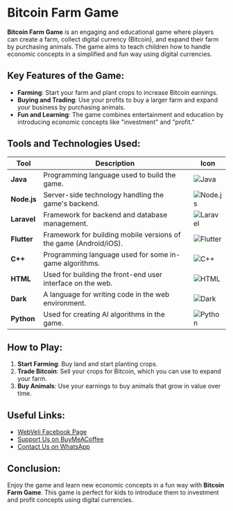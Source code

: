 # Bitcoin Farm Game

**Bitcoin Farm Game** is an engaging and educational game where players can create a farm, collect digital currency (Bitcoin), and expand their farm by purchasing animals. The game aims to teach children how to handle economic concepts in a simplified and fun way using digital currencies.

## **Key Features of the Game**:
- **Farming**: Start your farm and plant crops to increase Bitcoin earnings.
- **Buying and Trading**: Use your profits to buy a larger farm and expand your business by purchasing animals.
- **Fun and Learning**: The game combines entertainment and education by introducing economic concepts like "investment" and "profit."

## **Tools and Technologies Used**:

| **Tool**     | **Description**                                      | **Icon**                                |
|--------------|------------------------------------------------------|----------------------------------------|
| **Java**     | Programming language used to build the game.         | ![Java](https://img.icons8.com/color/48/000000/java-coffee-cup-logo.png) |
| **Node.js**  | Server-side technology handling the game's backend.  | ![Node.js](https://img.icons8.com/ios-filled/50/000000/node-js.png) |
| **Laravel**  | Framework for backend and database management.       | ![Laravel](https://img.icons8.com/ios-filled/50/000000/laravel.png) |
| **Flutter**  | Framework for building mobile versions of the game (Android/iOS). | ![Flutter](https://img.icons8.com/color/48/000000/flutter.png) |
| **C++**      | Programming language used for some in-game algorithms. | ![C++](https://img.icons8.com/ios-filled/50/000000/c-plus-plus-logo.png) |
| **HTML**     | Used for building the front-end user interface on the web. | ![HTML](https://img.icons8.com/ios-filled/50/000000/html-5.png) |
| **Dark**     | A language for writing code in the web environment.  | ![Dark](https://img.icons8.com/color/48/000000/code-igniter.png) |
| **Python**   | Used for creating AI algorithms in the game.        | ![Python](https://img.icons8.com/color/48/000000/python.png) |

## **How to Play**:
1. **Start Farming**: Buy land and start planting crops.
2. **Trade Bitcoin**: Sell your crops for Bitcoin, which you can use to expand your farm.
3. **Buy Animals**: Use your earnings to buy animals that grow in value over time.

## **Useful Links**:
- [WebVeli Facebook Page](https://www.facebook.com/webveli)
- [Support Us on BuyMeACoffee](https://buymeacoffee.com/makavael)
- [Contact Us on WhatsApp](https://wa.me/201029107547)

## **Conclusion**:
Enjoy the game and learn new economic concepts in a fun way with **Bitcoin Farm Game**. This game is perfect for kids to introduce them to investment and profit concepts using digital currencies.
